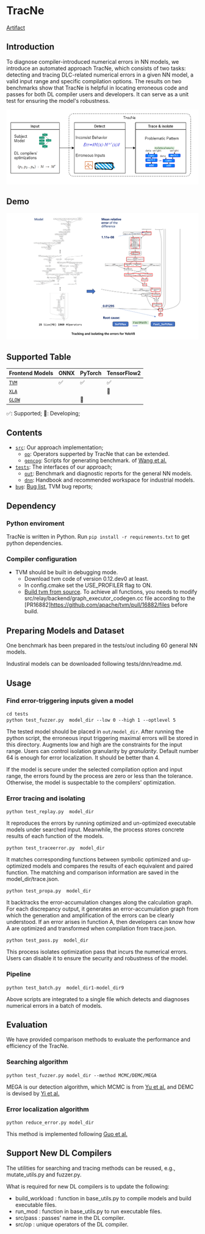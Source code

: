 # TracNe
[Artifact]()
## Introduction

To diagnose compiler-introduced numerical errors in NN models, we introduce an automated approach TracNe, which consists of two tasks: detecting and tracing DLC-related numerical errors in a given NN model, a valid input range and specific compilation options. The results on two benchmarks show that TracNe is helpful in locating erroneous code and passes for both DL compiler users and developers. It can serve as a unit test for ensuring the model's robustness.

![img](./intro.png)

## Demo
![img](./demo.png)

## Supported Table
| Frontend Models |     ONNX |PyTorch   |   TensorFlow2    |
| ------------ | ------------------------------------ | ----------------------------------------------- | ---------------------------------------------- |
| [`TVM`](https://github.com/apache/tvm)      | ✅                                    | ✅                                               | ✅                                              |
| [`XLA`](https://www.tensorflow.org/xla)  |                                   |                                                 |     🔨                                             |
| [`GLOW`](https://pytorch.org/docs/stable/jit.html)      |                                    | 🔨

✅: Supported; 🔨: Developing;
## Contents



* [`src`](src): Our approach implementation;
  * [`op`](src/op): Operators supperted by TracNe that can be extended.
  * [`gencog`](src/gencog): Scripts for generating benchmark.
  of [Wang et al.](https://ieeexplore.ieee.org/document/9401995/)
* [`tests`](tests): The interfaces of our approach;
  * [`out`](tests/out): Benchmark and diagnostic reports for the general NN models.
  * [`dnn`](tests/dnn): Handbook and recommended workspace for industrial models.
* [`bug`](bug): [Bug list](bug/pr02.py), TVM bug reports;

## Dependency

###  Python enviroment
TracNe is written in Python. Run `pip install -r requirements.txt` to get python dependencies.
###  Compiler configuration
* TVM should be built in debugging mode.
  * Download tvm code of version 0.12.dev0 at least.
  * In config.cmake set the USE_PROFILER flag to ON.
  * [Build tvm from source](https://tvm.apache.org/docs/install/from_source.html#developers-get-source-from-github). To achieve all functions, you needs to modify src/relay/backend/graph_executor_codegen.cc
 file according to the [PR16882]https://github.com/apache/tvm/pull/16882/files before build.


## Preparing Models and Dataset

One benchmark has been prepared in the tests/out including 60 general NN models.

Industiral models can be downloaded following tests/dnn/readme.md.

## Usage

### Find error-triggering inputs given a model

```shell
cd tests
python test_fuzzer.py  model_dir --low 0 --high 1 --optlevel 5
```

The tested model should be placed in `out/model_dir`. After running the python script, the erroneous input triggering maximal errors will be stored in this directory. Augments low and high are the constraints for the input range. Users can control isolation granularity by $granularity$. Default number 64 is enough for error localization. It should be better than 4.

If the model is secure under the selected compilation option and input range, the errors found by the process are zero or less than the tolerance. Otherwise, the model is suspectable to the compilers' optimization.


### Error tracing and isolating

```shell
python test_replay.py  model_dir
```

It reproduces the errors by running optimized and un-optimized executable models under searched input. Meanwhile, the process stores concrete results of each function of the models.

```shell
python test_traceerror.py  model_dir
```

It matches corresponding functions between symbolic optimized and up-optimized models and compares the results of each equivalent and paired function. The matching and comparison information are saved in the model_dir/trace.json.

```shell
python test_propa.py  model_dir
```

It backtracks the error-accumulation changes along the calculation graph. For each discrepancy output, it generates an error-accumulation graph from which the generation and amplification of the errors can be clearly understood. If an error arises in function A, then developers can know how A are optimized and transformed when compilation from trace.json.

```shell
python test_pass.py  model_dir
```

This process isolates optimization pass that incurs the numerical errors. Users can disable it to ensure the security and robustness of the model.

### Pipeline

```shell
python test_batch.py  model_dir1-model_dir9
```

Above scripts are integrated to a single file which detects and diagnoses numerical errors in a batch of models.
## Evaluation

We have provided comparison methods to evaluate the performance and efficiency of the TracNe.

### Searching algorithm


```shell
python test_fuzzer.py model_dir --method MCMC/DEMC/MEGA
```

MEGA is our detection algorithm, which MCMC is from [Yu et al.](https://ieeexplore.ieee.org/document/10123640/) and DEMC is devised by [Yi et al.](https://doi.org/10.1145/3290369)

### Error localization algorithm

```shell
python reduce_error.py model_dir
```

This method is implemented following [Guo et al.](https://ieeexplore.ieee.org/document/9355325)




## Support New DL Compilers

The utilities for searching and tracing methods can be reused, e.g., mutate_utils.py and fuzzer.py.

What is required for new DL compilers is to update the following:
* build_workload : function in base_utils.py to compile models and build executable files.
* run_mod : function in base_utils.py to run executable files.
* src/pass : passes' name in the DL compiler.
* src/op : unique operators of the DL compiler.
